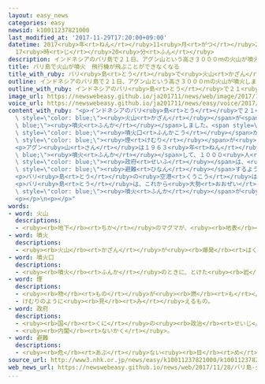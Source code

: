 ```yaml
---
layout: easy_news
categories: easy
newsid: k10011237821000
last_modified_at: '2017-11-29T17:20:00+09:00'
datetime: 2017<ruby>年<rt>ねん</rt></ruby>11<ruby>月<rt>がつ</rt></ruby>29<ruby>日<rt>にち</rt></ruby>
  17<ruby>時<rt>じ</rt></ruby>20<ruby>分<rt>ふん</rt></ruby>
description: インドネシアのバリ島で２１日、アグン山という高さ３０００ｍの火山が噴火しました。
title: バリ島で火山が噴火　飛行機が飛ぶことができなくなる
title_with_ruby: バリ<ruby>島<rt>とう</rt></ruby>で<ruby>火山<rt>かざん</rt></ruby>が<ruby>噴火<rt>ふんか</rt></ruby>　<ruby>飛行機<rt>ひこうき</rt></ruby>が<ruby>飛<rt>と</rt></ruby>ぶことができなくなる
outline: インドネシアのバリ島で２１日、アグン山という高さ３０００ｍの火山が噴火しました。
outline_with_ruby: インドネシアのバリ<ruby>島<rt>とう</rt></ruby>で２１<ruby>日<rt>にち</rt></ruby>、アグン<ruby>山<rt>さん</rt></ruby>という<ruby>高<rt>たか</rt></ruby>さ３０００ｍの<ruby>火山<rt>かざん</rt></ruby>が<ruby>噴火<rt>ふんか</rt></ruby>しました。
image_url: https://newswebeasy.github.io/ja201711/news/web/image/2017/11/28/K10011237821_1711281126_1711281126_01_02.jpg
voice_url: https://newswebeasy.github.io/ja201711/news/easy/voice/2017/11/29/k10011237821000.mp3
content_with_ruby: "<p>インドネシアのバリ<ruby>島<rt>とう</rt></ruby>で２１<ruby>日<rt>にち</rt></ruby>、アグン<ruby>山<rt>さん</rt></ruby>という<ruby>高<rt>たか</rt></ruby>さ３０００ｍの<span\
  \ style=\"color: blue;\"><ruby>火山<rt>かざん</rt></ruby></span>が<span style=\"color:\
  \ blue;\"><ruby>噴火<rt>ふんか</rt></ruby></span>しました。<span style=\"color: blue;\"><ruby>噴火<rt>ふんか</rt></ruby></span>は２９<ruby>日<rt>にち</rt></ruby>も<ruby>続<rt>つづ</rt></ruby>いています。<span\
  \ style=\"color: blue;\"><ruby>噴火口<rt>ふんかこう</rt></ruby></span>から３０００ｍぐらいの<ruby>高<rt>たか</rt></ruby>さまで<span\
  \ style=\"color: blue;\"><ruby>煙<rt>けむり</rt></ruby></span>が<ruby>上<rt>あ</rt></ruby>がっていて、<ruby>地震<rt>じしん</rt></ruby>も<ruby>続<rt>つづ</rt></ruby>いています。</p>\n\
  <p>アグン<ruby>山<rt>さん</rt></ruby>は１９６３<ruby>年<rt>ねん</rt></ruby>にも<span style=\"color:\
  \ blue;\"><ruby>噴火<rt>ふんか</rt></ruby></span>して、１０００<ruby>人<rt>にん</rt></ruby><ruby>以上<rt>いじょう</rt></ruby>が<ruby>亡<rt>な</rt></ruby>くなりました。インドネシアの<span\
  \ style=\"color: blue;\"><ruby>政府<rt>せいふ</rt></ruby></span>は、<ruby>近<rt>ちか</rt></ruby>くに<ruby>住<rt>す</rt></ruby>んでいる<ruby>人<rt>ひと</rt></ruby>たちに<span\
  \ style=\"color: blue;\"><ruby>避難<rt>ひなん</rt></ruby></span>するように<ruby>言<rt>い</rt></ruby>っています。</p>\n\
  <p>バリ<ruby>島<rt>とう</rt></ruby>の<ruby>空港<rt>くうこう</rt></ruby>は２７<ruby>日<rt>にち</rt></ruby>から<ruby>閉<rt>し</rt></ruby>まっています。３０<ruby>日<rt>にち</rt></ruby>の<ruby>朝<rt>あさ</rt></ruby>まで<ruby>閉<rt>し</rt></ruby>めることになっているため、バリ<ruby>島<rt>とう</rt></ruby>と<ruby>日本<rt>にっぽん</rt></ruby>の<ruby>間<rt>あいだ</rt></ruby>の<ruby>飛行機<rt>ひこうき</rt></ruby>も<ruby>飛<rt>と</rt></ruby>ぶことができなくなっています。</p>\n\
  <p>バリ<ruby>島<rt>とう</rt></ruby>は、これから<ruby>大勢<rt>おおぜい</rt></ruby>の<ruby>人<rt>ひと</rt></ruby>が<ruby>旅行<rt>りょこう</rt></ruby>に<ruby>来<rt>く</rt></ruby>る<ruby>季節<rt>きせつ</rt></ruby>になります。しかし、<span\
  \ style=\"color: blue;\"><ruby>噴火<rt>ふんか</rt></ruby></span>が<ruby>続<rt>つづ</rt></ruby>くと<ruby>旅行<rt>りょこう</rt></ruby>に<ruby>来<rt>く</rt></ruby>ることができなくなって、バリ<ruby>島<rt>とう</rt></ruby>の<ruby>経済<rt>けいざい</rt></ruby>が<ruby>悪<rt>わる</rt></ruby>くなるかもしれません。</p>\n\
  <p></p>\n<p></p>"
words:
- word: 火山
  descriptions:
  - <ruby><rb>地下</rb><rt>ちか</rt></ruby>のマグマが、<ruby><rb>地表</rb><rt>ちひょう</rt></ruby>にふき<ruby><rb>出</rb><rt>だ</rt></ruby>して<ruby><rb>山</rb><rt>やま</rt></ruby>となっている<ruby><rb>所</rb><rt>ところ</rt></ruby>。
- word: 噴火
  descriptions:
  - <ruby><rb>火山</rb><rt>かざん</rt></ruby>が<ruby><rb>爆発</rb><rt>ばくはつ</rt></ruby>して、とけた<ruby><rb>溶岩</rb><rt>ようがん</rt></ruby>や、<ruby><rb>火山灰</rb><rt>かざんばい</rt></ruby>・<ruby><rb>水蒸気</rb><rt>すいじょうき</rt></ruby>・ガスをふき<ruby><rb>出</rb><rt>だ</rt></ruby>すこと。
- word: 噴火口
  descriptions:
  - <ruby><rb>噴火</rb><rt>ふんか</rt></ruby>のときに、とけた<ruby><rb>岩</rb><rt>いわ</rt></ruby>やガスなどのふき<ruby><rb>出</rb><rt>で</rt></ruby>る<ruby><rb>所</rb><rt>ところ</rt></ruby>。<ruby><rb>火口</rb><rt>かこう</rt></ruby>。
- word: 煙
  descriptions:
  - <ruby><rb>物</rb><rt>もの</rt></ruby>が<ruby><rb>燃</rb><rt>も</rt></ruby>えるときに<ruby><rb>出</rb><rt>で</rt></ruby>る<ruby><rb>気体</rb><rt>きたい</rt></ruby>。けむ。けぶり。
  - けむりのように<ruby><rb>見</rb><rt>み</rt></ruby>えるもの。
- word: 政府
  descriptions:
  - <ruby><rb>国</rb><rt>くに</rt></ruby>の<ruby><rb>政治</rb><rt>せいじ</rt></ruby>を<ruby><rb>行</rb><rt>おこな</rt></ruby>うところ。
  - <ruby><rb>内閣</rb><rt>ないかく</rt></ruby>。
- word: 避難
  descriptions:
  - <ruby><rb>危</rb><rt>あぶ</rt></ruby>ない<ruby><rb>目</rb><rt>め</rt></ruby>にあわないように、にげること。
source_url: http://www3.nhk.or.jp/news/easy/k10011237821000/k10011237821000.html
web_news_url: https://newswebeasy.github.io/news/web/2017/11/28/バリ島-火山噴火活動続く-空の便欠航で大きな影響
...
```

